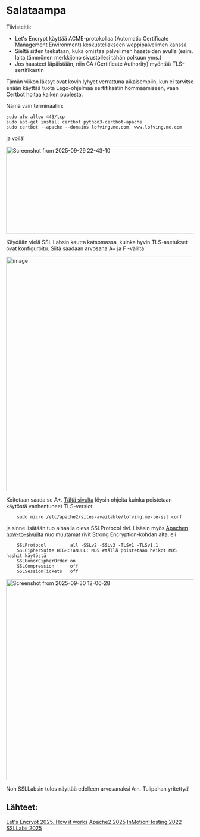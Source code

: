 # Salataampa

Tiivisteitä:

- Let's Encrypt käyttää ACME-protokollaa (Automatic Certificate Management Environment) keskustellakseen weppipalvelimen kanssa
- Sieltä sitten tsekataan, kuka omistaa palvelimen haasteiden avulla (esim. laita tämmönen merkkijono sivustollesi tähän polkuun yms.)
- Jos haasteet läpäistään, niin CA (Certificate Authority) myöntää TLS-sertifikaatin

Tämän viikon läksyt ovat kovin lyhyet verrattuna aikaisempiin, kun ei tarvitse enään käyttää tuota Lego-ohjelmaa sertifikaatin hommaamiseen, vaan Certbot hoitaa kaiken puolesta.

Nämä vain terminaaliin:

    sudo ufw allow 443/tcp
    sudo apt-get install certbot python3-certbot-apache
    sudo certbot --apache --domains lofving.me.com, www.lofving.me.com

ja voilá!

<img width="745" height="234" alt="Screenshot from 2025-09-29 22-43-10" src="https://github.com/user-attachments/assets/176f0ee1-a288-4efb-851c-54a22fcf1b4a" />

Käydään vielä SSL Labsin kautta katsomassa, kuinka hyvin TLS-asetukset ovat konfiguroitu. Siitä saadaan arvosana A+ ja F -väliltä.

<img width="1103" height="630" alt="image" src="https://github.com/user-attachments/assets/43d523b8-6d5a-4bd2-a9bd-3119a37515eb" />

Koitetaan saada se A+. [Tältä sivulta](https://www.inmotionhosting.com/support/website/ssl/disable-tls-versions/) löysin ohjeita kuinka poistetaan käytöstä vanhentuneet TLS-versiot.

        sudo micro /etc/apache2/sites-available/lofving.me-le-ssl.conf

ja sinne lisätään tuo alhaalla oleva SSLProtocol rivi. Lisäsin myös [Apachen how-to-sivuilta](https://httpd.apache.org/docs/trunk/ssl/ssl_howto.html) nuo muutamat rivit Strong Encryption-kohdan alta, eli

        SSLProtocol         all -SSLv2 -SSLv3 -TLSv1 -TLSv1.1
        SSLCipherSuite HIGH:!aNULL:!MD5 #tällä poistetaan heikot MD5 hashit käytöstä
        SSLHonorCipherOrder on
        SSLCompression      off
        SSLSessionTickets   off


<img width="797" height="540" alt="Screenshot from 2025-09-30 12-06-28" src="https://github.com/user-attachments/assets/2ade422a-f4b3-4fdf-b918-6f346b5a22dc" />

Noh SSLLabsin tulos näyttää edelleen arvosanaksi A:n. Tulipahan yritettyä!

## Lähteet:

[Let's Encrypt 2025, How it works](https://letsencrypt.org/how-it-works/)
[Apache2 2025](https://httpd.apache.org/docs/2.4/ssl/ssl_howto.html#configexample)
[InMotionHosting 2022](https://www.inmotionhosting.com/support/website/ssl/disable-tls-versions/)
[SSLLabs 2025](https://www.ssllabs.com/ssltest/analyze.html?d=lofving.me)
